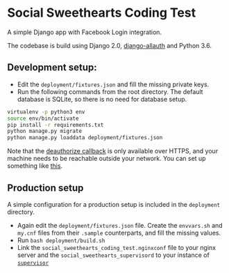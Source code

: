 # Social Sweethearts Coding Test

A simple Django app with Facebook Login integration.

The codebase is build using Django 2.0, [django-allauth](https://django-allauth.readthedocs.io/) and Python 3.6.

## Development setup:

* Edit the `deployment/fixtures.json` and fill the missing private keys.
* Run the following commands from the root directory. The default database is SQLite, so there is no need for database setup.

```bash
virtualenv -p python3 env
source env/bin/activate
pip install -r requirements.txt
python manage.py migrate
python manage.py loaddata deployment/fixtures.json
```

Note that the [deauthorize callback](https://developers.facebook.com/docs/facebook-login/manually-build-a-login-flow/v2.1#deauth-callback) is only available over HTTPS, and your machine needs to be reachable outside your network. You can set up something like [this](https://stackoverflow.com/a/8025645).


## Production setup

A simple configuration for a production setup is included in the `deployment` directory.
* Again edit the `deployment/fixtures.json` file. Create the `envvars.sh` and `my.cnf` files from their `.sample` counterparts, and fill the missing values.
* Run `bash deployment/build.sh`
* Link the `social_sweethearts_coding_test.nginxconf` file to your nginx server and the `social_sweethearts_supervisord` to your instance of [`supervisor`](http://supervisord.org/)
